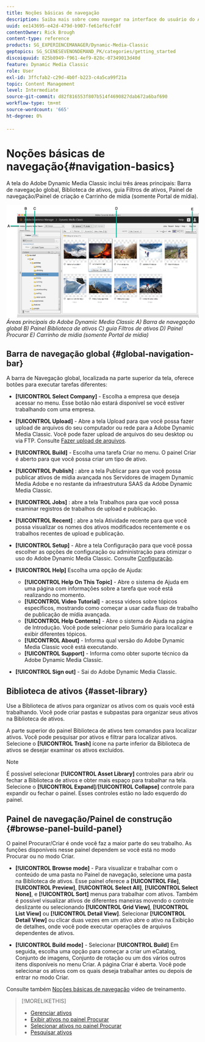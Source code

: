 ```yaml
---
title: Noções básicas de navegação
description: Saiba mais sobre como navegar na interface do usuário do Adobe Dynamic Media Classic.
uuid: ee143695-e42d-479d-b907-fe61ef6cfc0f
contentOwner: Rick Brough
content-type: reference
products: SG_EXPERIENCEMANAGER/Dynamic-Media-Classic
geptopics: SG_SCENESEVENONDEMAND_PK/categories/getting_started
discoiquuid: 825b8949-f961-4ef9-828c-07349013d40d
feature: Dynamic Media Classic
role: User
exl-id: 3ffcfab2-c29d-4b0f-b223-c4a5ca99f21a
topic: Content Management
level: Intermediate
source-git-commit: d82f816553f807b514f4690827dab672a6baf690
workflow-type: tm+mt
source-wordcount: '665'
ht-degree: 0%

---
```


# Noções básicas de navegação{#navigation-basics}

A tela do Adobe Dynamic Media Classic inclui três áreas principais: Barra de navegação global, Biblioteca de ativos, guia Filtros de ativos, Painel de navegação/Painel de criação e Carrinho de mídia (somente Portal de mídia).

![Noções básicas de navegação](/help/using/assets/gs_navigation_basics_popup_popup.png)
*Áreas principais do Adobe Dynamic Media Classic*
*A) Barra de navegação global B) Painel Biblioteca de ativos C) guia Filtros de ativos D) Painel Procurar E) Carrinho de mídia (somente Portal de mídia)*

## Barra de navegação global {#global-navigation-bar}

A barra de Navegação global, localizada na parte superior da tela, oferece botões para executar tarefas diferentes:

* **[!UICONTROL Select Company]** - Escolha a empresa que deseja acessar no menu. Esse botão não estará disponível se você estiver trabalhando com uma empresa.

* **[!UICONTROL Upload]** - Abre a tela Upload para que você possa fazer upload de arquivos do seu computador ou rede para a Adobe Dynamic Media Classic. Você pode fazer upload de arquivos do seu desktop ou via FTP. Consulte [Fazer upload de arquivos](/help/using/uploading-files.md).

* **[!UICONTROL Build]** - Escolha uma tarefa Criar no menu. O painel Criar é aberto para que você possa criar um tipo de ativo.

* **[!UICONTROL Publish]** : abre a tela Publicar para que você possa publicar ativos de mídia avançada nos Servidores de imagem Dynamic Media Adobe e no restante da infraestrutura SAAS da Adobe Dynamic Media Classic.

* **[!UICONTROL Jobs]** : abre a tela Trabalhos para que você possa examinar registros de trabalhos de upload e publicação.

* **[!UICONTROL Recent]** : abre a tela Atividade recente para que você possa visualizar os nomes dos ativos modificados recentemente e os trabalhos recentes de upload e publicação.

* **[!UICONTROL Setup]** - Abre a tela Configuração para que você possa escolher as opções de configuração ou administração para otimizar o uso do Adobe Dynamic Media Classic. Consulte [Configuração](/help/using/setup-basics.md).

* **[!UICONTROL Help]** Escolha uma opção de Ajuda:

   * **[!UICONTROL Help On This Topic]** - Abre o sistema de Ajuda em uma página com informações sobre a tarefa que você está realizando no momento.
   * **[!UICONTROL Video Tutorial]** - acessa vídeos sobre tópicos específicos, mostrando como começar a usar cada fluxo de trabalho de publicação de mídia avançada.
   * **[!UICONTROL Help Contents]** - Abre o sistema de Ajuda na página de Introdução. Você pode selecionar pelo Sumário para localizar e exibir diferentes tópicos.
   * **[!UICONTROL About]** - Informa qual versão do Adobe Dynamic Media Classic você está executando.
   * **[!UICONTROL Support]** - Informa como obter suporte técnico da Adobe Dynamic Media Classic.

* **[!UICONTROL Sign out]** - Sai do Adobe Dynamic Media Classic.

## Biblioteca de ativos {#asset-library}

Use a Biblioteca de ativos para organizar os ativos com os quais você está trabalhando. Você pode criar pastas e subpastas para organizar seus ativos na Biblioteca de ativos.

A parte superior do painel Biblioteca de ativos tem comandos para localizar ativos. Você pode pesquisar por ativos e filtrar para localizar ativos. Selecione o **[!UICONTROL Trash]** ícone na parte inferior da Biblioteca de ativos se desejar examinar os ativos excluídos.

>[!NOTE]
>
>É possível selecionar **[!UICONTROL Asset Library]** controles para abrir ou fechar a Biblioteca de ativos e obter mais espaço para trabalhar na tela. Selecione o **[!UICONTROL Expand]**/**[!UICONTROL Collapse]** controle para expandir ou fechar o painel. Esses controles estão no lado esquerdo do painel.

## Painel de navegação/Painel de construção {#browse-panel-build-panel}

O painel Procurar/Criar é onde você faz a maior parte do seu trabalho. As funções disponíveis nesse painel dependem se você está no modo Procurar ou no modo Criar.

* **[!UICONTROL Browse mode]** - Para visualizar e trabalhar com o conteúdo de uma pasta no Painel de navegação, selecione uma pasta na Biblioteca de ativos. Esse painel oferece a **[!UICONTROL File]**, **[!UICONTROL Preview]**, **[!UICONTROL Select All]**, **[!UICONTROL Select None]**, e **[!UICONTROL Sort]** menus para trabalhar com ativos. Também é possível visualizar ativos de diferentes maneiras movendo o controle deslizante ou selecionando **[!UICONTROL Grid View]**, **[!UICONTROL List View]** ou **[!UICONTROL Detail View]**. Selecionar **[!UICONTROL Detail View]** ou clicar duas vezes em um ativo abre o ativo na Exibição de detalhes, onde você pode executar operações de arquivos dependentes de ativos.

* **[!UICONTROL Build mode]** - Selecionar **[!UICONTROL Build]** Em seguida, escolha uma opção para começar a criar um eCatalog, Conjunto de imagens, Conjunto de rotação ou um dos vários outros itens disponíveis no menu Criar. A página Criar é aberta. Você pode selecionar os ativos com os quais deseja trabalhar antes ou depois de entrar no modo Criar.

Consulte também [Noções básicas de navegação](https://s7d5.scene7.com/s7viewers/html5/VideoViewer.html?videoserverurl=https://s7d5.scene7.com/is/content/&amp;emailurl=https://s7d5.scene7.com/s7/emailFriend&amp;serverUrl=https://s7d5.scene7.com/is/image/&amp;config=Scene7SharedAssets/Universal_HTML5_Video&amp;contenturl=https://s7d5.scene7.com/skins/&amp;asset=S7tutorials/571_Navigation%20Basics_converted%20renamed_Getting%20Started-AVS) vídeo de treinamento.

>[!MORELIKETHIS]
>
>* [Gerenciar ativos](about-managing-assets.md)
>* [Exibir ativos no painel Procurar](viewing-assets-browse-panel.md#viewing_assets_in_the_browse_panel)
>* [Selecionar ativos no painel Procurar](selecting-assets-browse-panel.md#selecting_assets_in_the_browse_panel)
>* [Pesquisar ativos](searching-assets.md#searching_assets)
